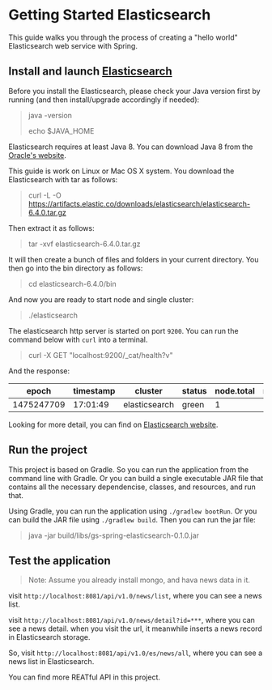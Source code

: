 # Getting Started Elasticsearch

This guide walks you through the process of creating a "hello world" Elasticsearch web service with Spring.

## Install and launch [Elasticsearch](https://www.elastic.co/guide/en/elasticsearch/reference/current/_installation.html)

Before you install the Elasticsearch, please check your Java version first by running (and then install/upgrade accordingly if needed):

> java -version
> 
> echo $JAVA_HOME

Elasticsearch requires at least Java 8. You can download Java 8 from the [Oracle's website](https://docs.oracle.com/javase/8/docs/technotes/guides/install/install_overview.html).

This guide is work on Linux or Mac OS X system. You download the Elasticsearch with tar as follows:

> curl -L -O https://artifacts.elastic.co/downloads/elasticsearch/elasticsearch-6.4.0.tar.gz

Then extract it as follows:

> tar -xvf elasticsearch-6.4.0.tar.gz

It will then create a bunch of files and folders in your current directory. You then go into the bin directory as follows:

> cd elasticsearch-6.4.0/bin

And now you are ready to start node and single cluster:

> ./elasticsearch

The elasticsearch http server is started on port `9200`. You can run the command below with `curl` into a terminal.

> curl -X GET "localhost:9200/_cat/health?v"

And the response:

| epoch      | timestamp | cluster       | status | node.total | node.data | shards | pri | relo | init | unassign | pending_tasks | max_task\_wait_time | active_shards\_percent |
| ---------- | --------- | ------------- | ------ | ---------- | --------- | ------ | --- | ---- | ---- | -------- | ------------- | ------------------- | ---------------------- |
| 1475247709 | 17:01\:49 | elasticsearch | green  | 1          | 1         | 0      | 0   | 0    | 0    | 0        | 0             | -                   | 100%                   |

Looking for more detail, you can find on [Elasticsearch website](https://www.elastic.co/guide/en/elasticsearch/reference/current/getting-started.html).

## Run the project

This project is based on Gradle. So you can run the application from the command line with Gradle. Or you can build a single executable JAR file that contains all the necessary dependencise, classes, and resources, and run that.

Using Gradle, you can run the application using `./gradlew bootRun`. Or you can build the JAR file using `./gradlew build`. Then you can run the jar file:

> java -jar build/libs/gs-spring-elasticsearch-0.1.0.jar

## Test the application

> Note: Assume you already install mongo, and hava news data in it.

visit `http://localhost:8081/api/v1.0/news/list`, where you can see a news list.

visit `http://localhost:8081/api/v1.0/news/detail?id=***`, where you can see a news detail. when you visit the url, it meanwhile inserts a news record in Elasticsearch storage.

So, visit `http://localhost:8081/api/v1.0/es/news/all`, where you can see a news list in Elasticsearch.

You can find more REATful API in this project.
